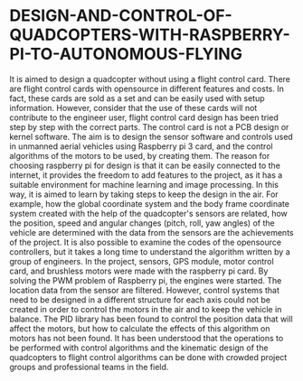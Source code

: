 # DESIGN-AND-CONTROL-OF-QUADCOPTERS-WITH-RASPBERRY-PI-TO-AUTONOMOUS-FLYING
It is aimed to design a quadcopter without using a flight control card. There are flight control cards with opensource in different features and costs. In fact, these cards are sold as a set and can be easily used with setup information. However, consider that the use of these cards will not contribute to the engineer user, flight control card design has been tried step by step with the correct parts. The control card is not a PCB design or kernel software. The aim is to design the sensor software and controls used in unmanned aerial vehicles using Raspberry pi 3 card, and the control algorithms of the motors to be used, by creating them. The reason for choosing raspberry pi for design is that it can be easily connected to the internet, it provides the freedom to add features to the project, as it has a suitable environment for machine learning and image processing. In this way, it is aimed to learn by taking steps to keep the design in the air. For example, how the global coordinate system and the body frame coordinate system created with the help of the quadcopter's sensors are related, how the position, speed and angular changes (pitch, roll, yaw angles) of the vehicle are determined with the data from the sensors are the achievements of the project. It is also possible to examine the codes of the opensource controllers, but it takes a long time to understand the algorithm written by a group of engineers. In the project, sensors, GPS module, motor control card, and brushless motors were made with the raspberry pi card. By solving the PWM problem of Raspberry pi, the engines were started. The location data from the sensor are filtered. However, control systems that need to be designed in a different structure for each axis could not be created in order to control the motors in the air and to keep the vehicle in balance. The PID library has been found to control the position data that will affect the motors, but how to calculate the effects of this algorithm on motors has not been found. It has been understood that the operations to be performed with control algorithms and the kinematic design of the quadcopters to flight control algorithms can be done with crowded project groups and professional teams in the field.
